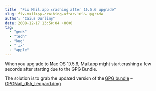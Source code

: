 ```yaml
---
title: "Fix Mail.app crashing after 10.5.6 upgrade"
slug: fix-mailapp-crashing-after-1056-upgrade
author: "Caius Durling"
date: 2008-12-17 13:58:04 +0000
tag:
  - "geek"
  - "tech"
  - "bug"
  - "fix"
  - "apple"
---
```


When you upgrade to Mac OS 10.5.6, Mail.app might start crashing a few seconds after starting due to the GPG Bundle.

The solution is to grab the updated version of the [GPG bundle][gpg-site] – [GPGMail\_d55\_Leopard.dmg][dmg]

[gpg-site]: http://www.sente.ch/software/GPGMail/English.lproj/GPGMail.html
[dmg]: http://www.sente.ch/pub/beta/GPGMail_d55_Leopard.dmg
